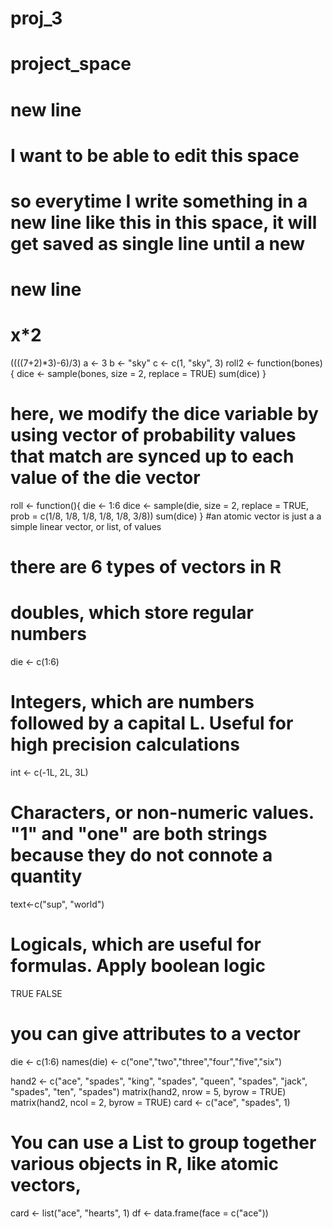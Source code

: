 # proj_3
# project_space
# new line
# I want to be able to edit this space
# so everytime I write something in a new line like this in this space, it will get saved as single line until a new 
# new line
# x*2
((((7+2)*3)-6)/3)
a <- 3
b <- "sky"
c <- c(1, "sky", 3)
roll2 <- function(bones){
  dice <- sample(bones, size = 2, replace = TRUE)
  sum(dice)
}
# here, we modify the dice variable by using vector of probability values that match are synced up to each value of the die vector
roll <- function(){
  die <- 1:6
  dice <- sample(die, size = 2, replace = TRUE,
    prob = c(1/8, 1/8, 1/8, 1/8, 1/8, 3/8))
  sum(dice)
}
#an atomic vector is just a a simple linear vector, or list, of values
# there are 6 types of vectors in R
# doubles, which store regular numbers
die <- c(1:6)
# Integers, which are numbers followed by a capital L. Useful for high precision calculations
int <- c(-1L, 2L, 3L)
# Characters, or non-numeric values. "1" and "one" are both strings because they do not connote a quantity
text<-c("sup", "world")
# Logicals, which are useful for formulas. Apply boolean logic
TRUE
FALSE
# you can give attributes to a vector
die <- c(1:6)
names(die) <- c("one","two","three","four","five","six")

hand2 <- c("ace", "spades", "king", "spades", "queen", "spades", "jack",  "spades", "ten", "spades")
matrix(hand2, nrow = 5, byrow = TRUE)
matrix(hand2, ncol = 2, byrow = TRUE)
card <- c("ace", "spades", 1)
# You can use a List to group together various objects in R, like atomic vectors, 
card <- list("ace", "hearts", 1)
df <- data.frame(face = c("ace"))